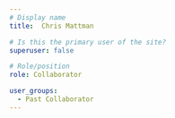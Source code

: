 ```yaml
---
# Display name
title:  Chris Mattman

# Is this the primary user of the site?
superuser: false

# Role/position
role: Collaborator

user_groups:
  - Past Collaborator
---
```

